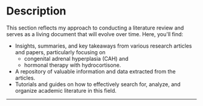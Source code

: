 # Description

This section reflects my approach to conducting a literature review and serves as a living document that will evolve over time. Here, you'll find:

- Insights, summaries, and key takeaways from various research articles and papers, particularly focusing on 
    - congenital adrenal hyperplasia (CAH) and 
    - hormonal therapy with hydrocortisone.
- A repository of valuable information and data extracted from the articles.
- Tutorials and guides on how to effectively search for, analyze, and organize academic literature in this field.

---


